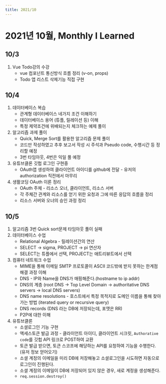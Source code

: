```yaml
---
title: 2021/10
---
```


# 2021년 10월, Monthly I Learned

## 10/3

1. Vue Todo강의 수강
   - vue 컴포넌트 통신방식 흐름 정리 (v-on, props)
   - Todo 앱 리스트 삭제기능 직접 구현

## 10/4

1. 데이터베이스 복습
   - 관계형 데이터베이스 네가지 조건 이해하기
   - 데이터베이스 용어 (튜플, 릴레이션 등) 이해
   - 특정 제약조건에 위배되는지 체크하는 예제 풀이
2. 알고리즘 과제 풀이
   - Quick, Merge Sort를 활용한 알고리즘 문제 풀이
   - 코드만 작성하였고 추후 보고서 작성 시 주석과 Pseudo code, 수행시간 등 정리할 예정
   - 3번 타임아웃, 4번은 익일 풀 예정
3. 유튜브클론 깃헙 로그인 구현중
   - OAuth앱 생성하여 클라이언트 아이디를 github에 전달 - 유저의 authorization 직전에서 마무리
4. 생활코딩 OAuth 이론 정리
   - OAuth 주체 - 리소스 오너, 클라이언트, 리소스 서버
   - 각 주체간 관계와 리소스를 얻기 위한 요청과 그에 따른 응답의 흐름을 정리
   - 리소스 서버와 오너의 승인 과정 정리

## 10/5

1. 알고리즘 3번 Quick sort문제 타임아웃 풀이 실패
2. 데이터베이스 수업
   - Relational Algebra - 릴레이션간의 연산
   - SELECT -> sigma, PROJECT -> pi 연산자
   - SELECT는 튜플에서 선택, PROJECT는 애트리뷰트에서 선택
3. 컴퓨터 네트워크 수업
   - MIME을 통해 이메일 SMTP 프로토콜이 ASCII 코드밖에 받지 못하는 한계점 해결 과정 이해
   - DNS - IP와 Name을 DNS가 매핑해준다.(hostname to ip addr)
   - DNS의 계층 (root DNS -> Top Level Domain -> authoritative DNS servers -> local DNS servers)
   - DNS name resolutions - 호스트에서 특정 목적지로 도메인 이름을 통해 찾아가는 방법 (iterated query or recursive query)
   - DNS records (DNS 라는 DB에 저장되는데, 포맷은 RR)
   - P2P에 대한 이해
4. 유튜브클론
   - 소셜로그인 기능 구현
   - 액세스토큰 발급 과정 - 클라이언트 아이디, 클라이언트 시크릿, `Authorative code`를 깃헙 API 링크로 POST하여 교환
   - 토큰 발급 받으면, 토큰 스코프에 해당하는 API를 요청하여 기능을 수행한다. (유저 정보 얻어오기)
   - 소셜 계정의 이메일을 미리 DB에 저장해놓고 소셜로그인을 시도하면 자동으로 로그인이 진행된다.
   - 소셜 계정의 이메일이 DB에 저장되어 있지 않은 경우, 새로 계정을 생성해준다.
   - `req.session.destroy()`
